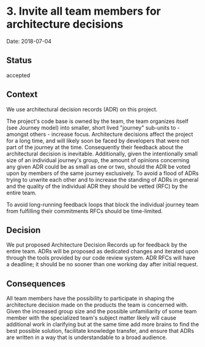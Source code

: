 # 3. Invite all team members for architecture decisions

Date: 2018-07-04

## Status

accepted

## Context

We use architectural decision records (ADR) on this project.

The project's code base is owned by the team, the team organizes itself (see Journey model) into smaller, short lived "journey" sub-units to - amongst others - increase focus. Architecture decisions affect the project for a long time, and will likely soon be faced by developers that were not part of the journey at the time. Consequently their feedback about the architectural decision is inevitable. Additionally, given the intentionally small size of an individual journey's group, the amount of opinions concerning any given ADR could be as small as one or two, should the ADR be voted upon by members of the same journey exclusively. To avoid a flood of ADRs trying to unwrite each other and to increase the standing of ADRs in general and the quality of the individual ADR they should be vetted (RFC) by the entire team.

To avoid long-running feedback loops that block the individual journey team from fulfilling their commitments RFCs should be time-limited.

## Decision

We put proposed Architecture Decision Records up for feedback by the entire team. ADRs will be proposed as dedicated changes and iterated upon through the tools provided by our code review system. ADR RFCs will have a deadline; it should be no sooner than one working day after initial request.

## Consequences

All team members have the possibility to participate in shaping the architecture decision made on the products the team is concerned with. Given the increased group size and the possible unfamiliarity of some team member with the specialized team's subject matter likely will cause additional work in clarifying but at the same time add more brains to find the best possible solution, facilitate knowledge transfer, and ensure that ADRs are written in a way that is understandable to a broad audience.
